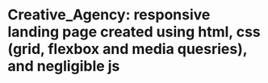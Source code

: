 # Creative_Agency: responsive landing page created using html, css (grid, flexbox and media quesries), and negligible js
